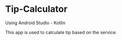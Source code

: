 # Tip-Calculator

Using Android Studio - Kotlin

This app is used to calculate tip based on the service.
